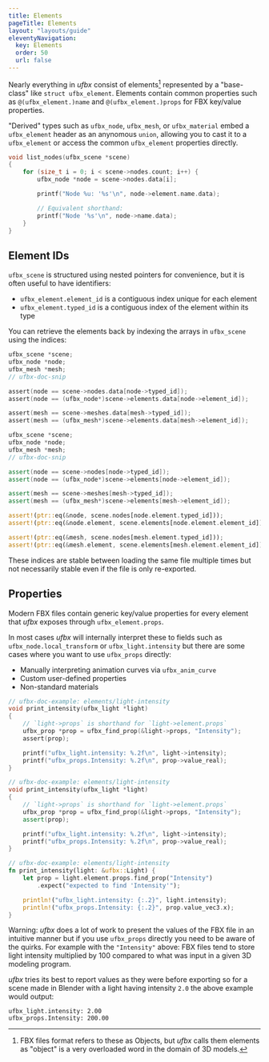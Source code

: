 ```yaml
---
title: Elements
pageTitle: Elements
layout: "layouts/guide"
eleventyNavigation:
  key: Elements
  order: 50
  url: false
---
```


Nearly everything in *ufbx* consist of elements[^1] represented by a "base-class" like `struct ufbx_element`.
Elements contain common properties such as `@(ufbx_element.)name` and `@(ufbx_element.)props` for FBX key/value properties.

"Derived" types such as `ufbx_node`, `ufbx_mesh`, or `ufbx_material` embed a `ufbx_element` header as an anynomous `union`,
allowing you to cast it to a `ufbx_element` or access the common `ufbx_element` properties directly.

```c
void list_nodes(ufbx_scene *scene)
{
    for (size_t i = 0; i < scene->nodes.count; i++) {
        ufbx_node *node = scene->nodes.data[i];

        printf("Node %u: '%s'\n", node->element.name.data);

        // Equivalent shorthand:
        printf("Node '%s'\n", node->name.data);
    }
}
```

## Element IDs

`ufbx_scene` is structured using nested pointers for convenience, but it is often
useful to have identifiers:

* `ufbx_element.element_id` is a contiguous index unique for each element
* `ufbx_element.typed_id` is a contiguous index of the element within its type

You can retrieve the elements back by indexing the arrays in `ufbx_scene` using the indices:

```c
ufbx_scene *scene;
ufbx_node *node;
ufbx_mesh *mesh;
// ufbx-doc-snip

assert(node == scene->nodes.data[node->typed_id]);
assert(node == (ufbx_node*)scene->elements.data[node->element_id]);

assert(mesh == scene->meshes.data[mesh->typed_id]);
assert(mesh == (ufbx_mesh*)scene->elements.data[mesh->element_id]);
```

```cpp
ufbx_scene *scene;
ufbx_node *node;
ufbx_mesh *mesh;
// ufbx-doc-snip

assert(node == scene->nodes[node->typed_id]);
assert(node == (ufbx_node*)scene->elements[node->element_id]);

assert(mesh == scene->meshes[mesh->typed_id]);
assert(mesh == (ufbx_mesh*)scene->elements[mesh->element_id]);
```

```rust
assert!(ptr::eq(&node, scene.nodes[node.element.typed_id]));
assert!(ptr::eq(&node.element, scene.elements[node.element.element_id]));

assert!(ptr::eq(&mesh, scene.nodes[mesh.element.typed_id]));
assert!(ptr::eq(&mesh.element, scene.elements[mesh.element.element_id]));
```

These indices are stable between loading the same file multiple times but not necessarily stable even if the file is only re-exported.

## Properties

Modern FBX files contain generic key/value properties for every element that *ufbx* exposes through `ufbx_element.props`.

In most cases *ufbx* will internally interpret these to fields such as `ufbx_node.local_transform` or `ufbx_light.intensity`
but there are some cases where you want to use `ufbx_props` directly:

* Manually interpreting animation curves via `ufbx_anim_curve`
* Custom user-defined properties
* Non-standard materials

```c
// ufbx-doc-example: elements/light-intensity
void print_intensity(ufbx_light *light)
{
    // `light->props` is shorthand for `light->element.props`
    ufbx_prop *prop = ufbx_find_prop(&light->props, "Intensity");
    assert(prop);

    printf("ufbx_light.intensity: %.2f\n", light->intensity);
    printf("ufbx_props.Intensity: %.2f\n", prop->value_real);
}
```

```cpp
// ufbx-doc-example: elements/light-intensity
void print_intensity(ufbx_light *light)
{
    // `light->props` is shorthand for `light->element.props`
    ufbx_prop *prop = ufbx_find_prop(&light->props, "Intensity");
    assert(prop);

    printf("ufbx_light.intensity: %.2f\n", light->intensity);
    printf("ufbx_props.Intensity: %.2f\n", prop->value_real);
}
```

```rust
// ufbx-doc-example: elements/light-intensity
fn print_intensity(light: &ufbx::Light) {
    let prop = light.element.props.find_prop("Intensity")
        .expect("expected to find 'Intensity'");

    println!("ufbx_light.intensity: {:.2}", light.intensity);
    println!("ufbx_props.Intensity: {:.2}", prop.value_vec3.x);
}
```

Warning: *ufbx* does a lot of work to present the values of the FBX file in an
intuitive manner but if you use `ufbx_props` directly you need to be aware of
the quirks. For example with the `"Intensity"` above: FBX files tend to store
light intensity multiplied by 100 compared to what was input in a given 3D
modeling program.

*ufbx* tries its best to report values as they were before exporting so for
a scene made in Blender with a light having intensity `2.0` the above example
would output:

```
ufbx_light.intensity: 2.00
ufbx_props.Intensity: 200.00
```

[^1]: FBX files format refers to these as Objects, but *ufbx* calls them elements as "object" is a very overloaded word in the domain of 3D models.
